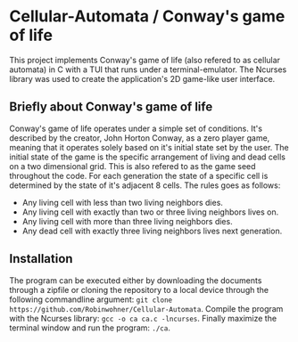 # Cellular-Automata / Conway's game of life
This project implements Conway's game of life (also refered to as cellular automata) in C with a TUI that runs under a terminal-emulator. The Ncurses library was used to create the application's 2D game-like user interface.

## Briefly about Conway's game of life
Conway's game of life operates under a simple set of conditions. It's described by the creator, John Horton Conway, as a zero player game, meaning that it operates solely based on it's initial state set by the user. The initial state of the game is the specific arrangement of living and dead cells on a two dimensional grid. This is also refered to as the game seed throughout the code. For each generation the state of a specific cell is determined by the state of it's adjacent 8 cells. The rules goes as follows: 
- Any living cell with less than two living neighbors dies. 
- Any living cell with exactly than two or three living neighbors lives on. 
- Any living cell with more than three living neighbors dies. 
- Any dead cell with exactly three living neighbors lives next generation. 

## Installation
The program can be executed either by downloading the documents through a zipfile or cloning the repository to a local device through the following commandline argument: `git clone https://github.com/Robinwohner/Cellular-Automata`. Compile the program with the Ncurses library: `gcc -o ca ca.c -lncurses`. Finally maximize the terminal window and run the program: `./ca`. 
